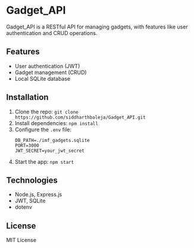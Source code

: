 # Gadget_API

Gadget_API is a RESTful API for managing gadgets, with features like user authentication and CRUD operations.

## Features
- User authentication (JWT)
- Gadget management (CRUD)
- Local SQLite database

## Installation
1. Clone the repo: `git clone https://github.com/siddharthbaleja/Gadget_API.git`
2. Install dependencies: `npm install`
3. Configure the `.env` file:
    ```plaintext
    DB_PATH=./imf_gadgets.sqlite
    PORT=3000
    JWT_SECRET=your_jwt_secret
    ```
4. Start the app: `npm start`

## Technologies
- Node.js, Express.js
- JWT, SQLite
- dotenv

## License
MIT License
